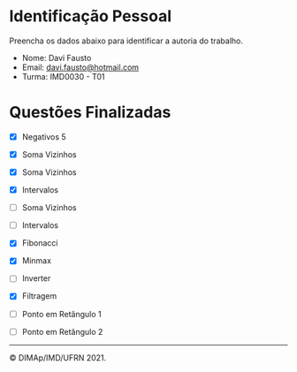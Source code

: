 ﻿# Identificação Pessoal

Preencha os dados abaixo para identificar a autoria do trabalho.

- Nome: Davi Fausto
- Email: davi.fausto@hotmail.com
- Turma: IMD0030 - T01

# Questões Finalizadas

- [X] Negativos 5
- [X] Soma Vizinhos
- [X] Soma Vizinhos
- [X] Intervalos
- [ ] Soma Vizinhos
- [ ] Intervalos
- [X] Fibonacci
- [X] Minmax
- [ ] Inverter
- [X] Filtragem
- [ ] Ponto em Retângulo 1
- [ ] Ponto em Retângulo 2


--------
&copy; DIMAp/IMD/UFRN 2021.
